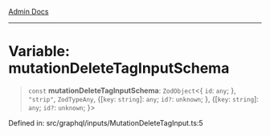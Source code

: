 [Admin Docs](/)

***

# Variable: mutationDeleteTagInputSchema

> `const` **mutationDeleteTagInputSchema**: `ZodObject`\<\{ `id`: `any`; \}, `"strip"`, `ZodTypeAny`, \{[`key`: `string`]: `any`; `id?`: `unknown`; \}, \{[`key`: `string`]: `any`; `id?`: `unknown`; \}\>

Defined in: src/graphql/inputs/MutationDeleteTagInput.ts:5
